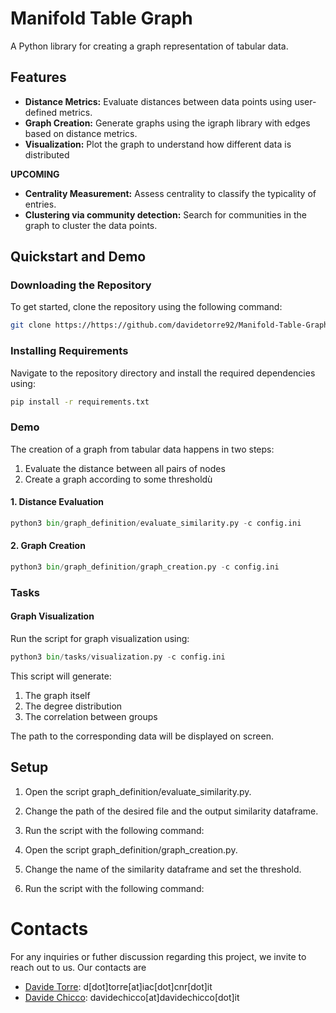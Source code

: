 # Manifold Table Graph

A Python library for creating a graph representation of tabular data.

## Features

- **Distance Metrics:** Evaluate distances between data points using user-defined metrics.
- **Graph Creation:** Generate graphs using the igraph library with edges based on distance metrics.
- **Visualization:** Plot the graph to understand how different data is distributed

**UPCOMING**
- **Centrality Measurement:** Assess centrality to classify the typicality of entries.
- **Clustering via community detection:** Search for communities in the graph to cluster the data points.

## Quickstart and Demo

### Downloading the Repository

To get started, clone the repository using the following command:

```bash
git clone https://https://github.com/davidetorre92/Manifold-Table-Graph
```
### Installing Requirements
Navigate to the repository directory and install the required dependencies using:
```bash
pip install -r requirements.txt
```
### Demo
The creation of a graph from tabular data happens in two steps:
1. Evaluate the distance between all pairs of nodes
2. Create a graph according to some thresholdù

#### 1. Distance Evaluation

```python
python3 bin/graph_definition/evaluate_similarity.py -c config.ini
```

#### 2. Graph Creation
```python
python3 bin/graph_definition/graph_creation.py -c config.ini
```
### Tasks
#### Graph Visualization
Run the script for graph visualization using:
```python
python3 bin/tasks/visualization.py -c config.ini
```
This script will generate:
1. The graph itself
2. The degree distribution
3. The correlation between groups

The path to the corresponding data will be displayed on screen.

## Setup
1. Open the script graph_definition/evaluate_similarity.py.
2. Change the path of the desired file and the output similarity dataframe.
3. Run the script with the following command:

1. Open the script graph_definition/graph_creation.py.
2. Change the name of the similarity dataframe and set the threshold.
3. Run the script with the following command:

# Contacts
For any inquiries or futher discussion regarding this project, we invite to reach out to us. Our contacts are

- [Davide Torre](https://www.linkedin.com/in/davidetorre92/): d[dot]torre[at]iac[dot]cnr[dot]it
- [Davide Chicco](https://davidechicco.it): davidechicco[at]davidechicco[dot]it


